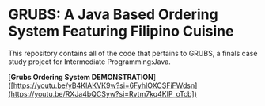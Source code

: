 # GRUBS: A Java Based Ordering System Featuring Filipino Cuisine
This repository contains all of the code that pertains to GRUBS, a finals case study project for Intermediate Programming:Java.


[**Grubs Ordering System DEMONSTRATION**]([https://youtu.be/yB4KlAKVK9w?si=6FyhlOXCSFiFWdsn](https://youtu.be/RXJa4bQCSyw?si=Rvtm7kq4KIP_oTcb])
